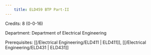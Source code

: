 ```yaml
---
    title: ELD459 BTP Part-II
---
```

Credits: 8 (0-0-16)

Department: Department of Electrical Engineering

Prerequisites: [[/Electrical Engineering/ELD411 | ELD411]], [[/Electrical Engineering/ELD431 | ELD431]]

